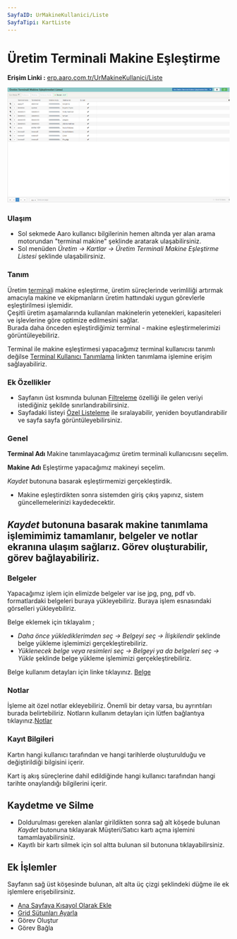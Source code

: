 ```yaml
---
SayfaID: UrMakineKullanici/Liste
SayfaTipi: KartListe
---
```


# Üretim Terminali Makine Eşleştirme

**Erişim Linki :** [erp.aaro.com.tr/UrMakineKullanici/Liste](erp.aaro.com.tr/UrMakineKullanici/Liste)

[![Image](../Uretim/uretimterminalimakine.png)](Uretim)

### Ulaşım

- Sol sekmede Aaro kullanıcı bilgilerinin hemen altında yer alan arama motorundan "terminal makine" şeklinde aratarak ulaşabilirsiniz.
- Sol menüden *Üretim -> Kartlar -> Üretim Terminali Makine Eşleştirme Listesi* şeklinde ulaşabilirsiniz.

### Tanım

Üretim [terminal](../Uretim/Terminal.md)i makine eşleştirme, üretim süreçlerinde verimliliği artırmak amacıyla makine ve ekipmanların üretim hattındaki uygun görevlerle eşleştirilmesi işlemidir.   
Çeşitli üretim aşamalarında kullanılan makinelerin yetenekleri, kapasiteleri ve işlevlerine göre optimize edilmesini sağlar.  
Burada daha önceden eşleştirdiğimiz terminal - makine eşleştirmelerimizi görüntüleyebiliriz.

Terminal ile makine eşleştirmesi yapacağımız terminal kullanıcısı tanımlı değilse [Terminal Kullanıcı Tanımlama](../Uretim/Terminal.md) linkten tanımlama işlemine erişim sağlayabiliriz.

### Ek Özellikler 

- Sayfanın üst kısmında bulunan [Filtreleme](../TemelOzellikler/SayfaKisitlari.md) özelliği ile gelen veriyi istediğiniz şekilde sınırlandırabilirsiniz.
- Sayfadaki listeyi [Özel Listeleme](../TemelOzellikler/ListeNesnesi.md) ile sıralayabilir, yeniden boyutlandırabilir ve sayfa sayfa görüntüleyebilirsiniz.

### Genel 

**Terminal Adı** Makine tanımlayacağımız üretim terminali kullanıcısını seçelim.

**Makine Adı** Eşleştirme yapacağımız makineyi seçelim.

*Kaydet* butonuna basarak eşleştirmemizi gerçekleştirdik.

- Makine eşleştirdikten sonra sistemden giriş çıkış yapınız, sistem güncellemelerinizi kaydedecektir.

## *Kaydet* butonuna basarak makine tanımlama işlemimimiz tamamlanır, belgeler ve notlar ekranına ulaşım sağlarız. Görev oluşturabilir, görev bağlayabiliriz.

### Belgeler

Yapacağımız işlem için elimizde belgeler var ise jpg, png, pdf vb. formatlardaki belgeleri buraya yükleyebiliriz.
Buraya işlem esnasındaki görselleri yükleyebiliriz.

Belge eklemek için tıklayalım ;

- *Daha önce yüklediklerimden seç -> Belgeyi seç
-> İlişkilendir* şeklinde belge yükleme işlemimizi gerçekleştirebiliriz.
- *Yüklenecek belge veya resimleri seç -> Belgeyi ya da belgeleri seç -> Yükle* şeklinde belge yükleme işlemimizi gerçekleştirebiliriz.

Belge kullanım detayları için linke tıklayınız. [Belge](../TemelOzellikler/Belgeler.md)

### Notlar 

İşleme ait özel notlar ekleyebiliriz. Önemli bir detay varsa, bu ayrıntıları burada belirtebiliriz. Notların kullanım detayları için lütfen bağlantıya tıklayınız.[Notlar](../TemelOzellikler/Notlar.md)

### Kayıt Bilgileri

Kartın hangi kullanıcı tarafından ve hangi tarihlerde oluşturulduğu ve değiştirildiği bilgisini içerir.

Kart iş akış süreçlerine dahil edildiğinde hangi kullanıcı tarafından hangi tarihte onaylandığı bilgilerini içerir. 

## Kaydetme ve Silme

- Doldurulması gereken alanlar girildikten sonra sağ alt köşede bulunan *Kaydet* butonuna tıklayarak Müşteri/Satıcı kartı açma işlemini tamamlayabilirsiniz.
- Kayıtlı bir kartı silmek için sol altta bulunan sil butonuna tıklayabilirsiniz.

## Ek İşlemler

 Sayfanın sağ üst köşesinde bulunan, alt alta üç çizgi şeklindeki düğme ile ek işlemlere erişebilirsiniz.








- [Ana Sayfaya Kısayol Olarak Ekle](../TemelOzellikler/KisaYollaraEkleme.md)
- [Grid Sütunları Ayarla](../TemelOzellikler/GridSutunAyarlari.md)
- Görev Oluştur
- Görev Bağla
